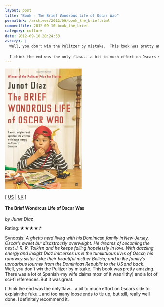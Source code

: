 ```yaml
---
layout: post
title: "Book - The Brief Wondrous Life of Oscar Wao"
permalink: /archives/2012/09/book_the_brief.html
commentfile: 2012-09-10-book_the_brief
category: culture
date: 2012-09-10 20:24:53
excerpt: |
  Well, you don't win the Pulitzer by mistake.  This book was pretty amazing.  There was a lot of Spanish (my wife claims most of it was filthy) and a lot of sci-fi references.  But it was great.

  I think the end was the only flaw... a bit to much effort on Oscars side to explain the fuku... and too many loose ends to tie up, but still, really well done.  I definitely recommend it.
---
```


<img class="photo right" src="/assets/images/0571239730.jpg" width="250" alt="The Brief Wondrous Life of Oscar Wao cover"/>

\[ [US](http://www.amazon.com/o/asin/0571239730) | [UK](http://www.amazon.co.uk/o/asin/0571239730) \]

#### The Brief Wondrous Life of Oscar Wao

<em>by Junot Diaz</em>

Rating: ★★★★☆

<div class="book_synopsis" markdown="1">
Synopsis: <em>A ghetto nerd living with his Dominican family in New Jersey, Oscar's sweet but disastrously overweight. He dreams of becoming the next J. R. R. Tolkien and he keeps falling hopelessly in love. With dazzling energy and insight Díaz immerses us in the tumultuous lives of Oscar; his runaway sister Lola; their beautiful mother Belicia; and in the family's uproarious journey from the Dominican Republic to the US and back.</em>

</div>
Well, you don't win the Pulitzer by mistake. This book was pretty amazing. There was a lot of Spanish (my wife claims most of it was filthy) and a lot of sci-fi references. But it was great.

I think the end was the only flaw... a bit to much effort on Oscars side to explain the fuku... and too many loose ends to tie up, but still, really well done. I definitely recommend it.
